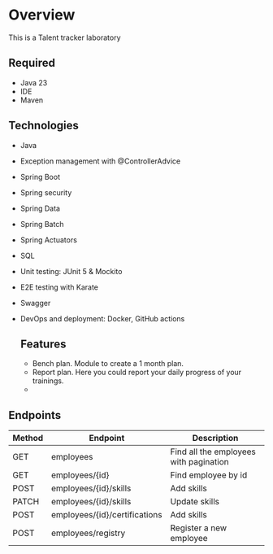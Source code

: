 # Overview
This is a Talent tracker laboratory
## Required
- Java 23
- IDE
- Maven

## Technologies
- Java
- Exception management with @ControllerAdvice
- Spring Boot
- Spring security
- Spring Data
- Spring Batch
- Spring Actuators
- SQL
- Unit testing: JUnit 5 & Mockito
- E2E testing with Karate
- Swagger
- DevOps and deployment: Docker, GitHub actions

  ## Features
  - Bench plan. Module to create a 1 month plan.
  - Report plan. Here you could report your daily progress  of your trainings.
  - 

## Endpoints
 |Method|Endpoint| Description|
 |---|---|---|
 |GET|employees| Find all the employees with pagination|
 |GET|employees/{id}| Find employee by id|
 |POST|employees/{id}/skills| Add skills|
 |PATCH|employees/{id}/skills| Update skills|
 |POST|employees/{id}/certifications| Add skills|
 |POST|employees/registry| Register a new employee|
  

